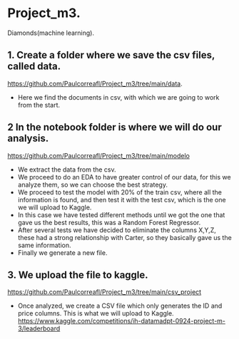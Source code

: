 # Project_m3.
Diamonds(machine learning).
## 1. Create a folder where we save the csv files, called data.
https://github.com/Paulcorreafl/Project_m3/tree/main/data.
- Here we find the documents in csv, with which we are going to work from the start.
## 2 In the notebook folder is where we will do our analysis.
https://github.com/Paulcorreafl/Project_m3/tree/main/modelo
- We extract the data from the csv.
- We proceed to do an EDA to have greater control of our data, for this we analyze them, so we can choose the best strategy.
- We proceed to test the model with 20% of the train csv, where all the information is found, and then test it with the test csv, which is the one we will upload to Kaggle.
- In this case we have tested different methods until we got the one that gave us the best results, this was a Random Forest Regressor.
- After several tests we have decided to eliminate the columns X,Y,Z, these had a strong relationship with Carter, so they basically gave us the same information.
- Finally we generate a new file.
## 3. We upload the file to kaggle.
https://github.com/Paulcorreafl/Project_m3/tree/main/csv_project
- Once analyzed, we create a CSV file which only generates the ID and price columns. This is what we will upload to Kaggle.
https://www.kaggle.com/competitions/ih-datamadpt-0924-project-m-3/leaderboard
